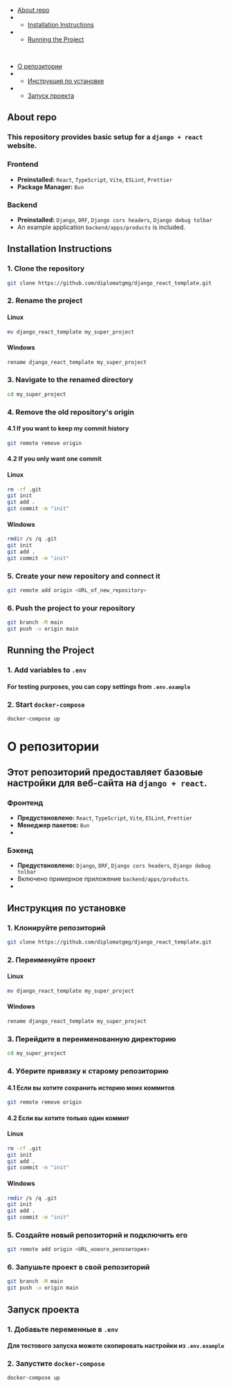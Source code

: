 - [About repo](#about-repo)
- - [Installation Instructions](#installation-instructions)
- - [Running the Project](#running-the-project)

<br>

- [О репозитории](#о-репозитории)
- - [Инструкция по установке](#инструкция-по-установке)
- - [Запуск проекта](#запуск-проекта)

## About repo

### This repository provides basic setup for a `django + react` website.

### Frontend
- **Preinstalled:**  `React`, `TypeScript`, `Vite`, `ESLint`, `Prettier`
- **Package Manager:**  `Bun`

### Backend
- **Preinstalled:**  `Django`, `DRF`, `Django cors headers`, `Django debug tolbar`
- An example application `backend/apps/products` is included.

## Installation Instructions

### 1. Clone the repository
```bash
git clone https://github.com/diplomatgmg/django_react_template.git
```


### 2. Rename the project
#### Linux

```bash
mv django_react_template my_super_project
```


#### Windows

```bash
rename django_react_template my_super_project
```


### 3. Navigate to the renamed directory

```bash
cd my_super_project
```


### 4. Remove the old repository's origin
#### 4.1 If you want to keep my commit history

```bash
git remote remove origin
```


#### 4.2 If you only want one commit
#### Linux

```bash
rm -rf .git
git init
git add .
git commit -m "init"
```


#### Windows

```bash
rmdir /s /q .git
git init
git add .
git commit -m "init"
```


### 5. Create your new repository and connect it

```bash
git remote add origin <URL_of_new_repository>
```


### 6. Push the project to your repository

```bash
git branch -M main
git push -u origin main
```


## Running the Project
### 1. Add variables to `.env`
#### For testing purposes, you can copy settings from `.env.example`
### 2. Start `docker-compose`

```bash
docker-compose up
```


# О репозитории

## Этот репозиторий предоставляет базовые настройки для веб-сайта на `django + react`.

### Фронтенд
- **Предустановлено:**  `React`, `TypeScript`, `Vite`, `ESLint`, `Prettier`
- **Менеджер пакетов:**  `Bun`
-
### Бэкенд
- **Предустановлено:**  `Django`, `DRF`, `Django cors headers`, `Django debug tolbar`
- Включено примерное приложение `backend/apps/products`.
-
## Инструкция по установке

### 1. Клонируйте репозиторий

```bash
git clone https://github.com/diplomatgmg/django_react_template.git
```


### 2. Переименуйте проект
#### Linux

```bash
mv django_react_template my_super_project
```


#### Windows

```bash
rename django_react_template my_super_project
```


### 3. Перейдите в переименованную директорию

```bash
cd my_super_project
```


### 4. Уберите привязку к старому репозиторию
#### 4.1 Если вы хотите сохранить историю моих коммитов

```bash
git remote remove origin
```


#### 4.2 Если вы хотите только один коммит
#### Linux

```bash
rm -rf .git
git init
git add .
git commit -m "init"
```


#### Windows

```bash
rmdir /s /q .git
git init
git add .
git commit -m "init"
```


### 5. Создайте новый репозиторий и подключить его

```bash
git remote add origin <URL_нового_репозитория>
```


### 6. Запушьте проект в свой репозиторий

```bash
git branch -M main
git push -u origin main
```


## Запуск проекта
### 1. Добавьте переменные в `.env`
#### Для тестового запуска можете скопировать настройки из `.env.example`
### 2. Запустите `docker-compose`

```bash
docker-compose up
```


